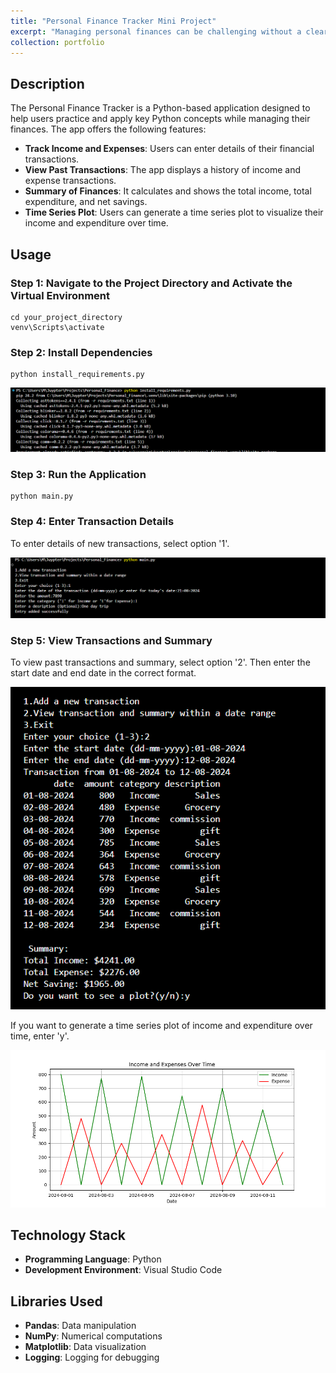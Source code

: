 ```yaml
---
title: "Personal Finance Tracker Mini Project"
excerpt: "Managing personal finances can be challenging without a clear record of income and expenses. This project aims to help users track their financial transactions, providing a simple way to monitor income, expenses, and savings over time.<br/><img src=''>"
collection: portfolio
---
```



<h2>Description</h2>
<p>The Personal Finance Tracker is a Python-based application designed to help users practice and apply key Python concepts while managing their finances. The app offers the following features:</p>
<ul>
    <li><strong>Track Income and Expenses</strong>: Users can enter details of their financial transactions.</li>
    <li><strong>View Past Transactions</strong>: The app displays a history of income and expense transactions.</li>
    <li><strong>Summary of Finances</strong>: It calculates and shows the total income, total expenditure, and net savings.</li>
    <li><strong>Time Series Plot</strong>: Users can generate a time series plot to visualize their income and expenditure over time.</li>
</ul>

## Usage
### Step 1: Navigate to the Project Directory and Activate the Virtual Environment
<pre><code>cd your_project_directory
venv\Scripts\activate</code></pre>

### Step 2: Install Dependencies
<pre><code>python install_requirements.py</code></pre>
![Output1](https://github.com/23MD/Personal-Finance-Tracker/blob/6971a1811079c226f735321fa6e2082a2a6a3239/images/output1.PNG)

### Step 3: Run the Application
<pre><code>python main.py</code></pre>

### Step 4: Enter Transaction Details
<p>To enter details of new transactions, select option '1'.</p>

![Output2](https://github.com/23MD/Personal-Finance-Tracker/blob/6971a1811079c226f735321fa6e2082a2a6a3239/images/output2.PNG)

### Step 5: View Transactions and Summary
<p>To view past transactions and summary, select option '2'. Then enter the start date and end date in the correct format.</p>

![Output3](https://github.com/23MD/Personal-Finance-Tracker/blob/6971a1811079c226f735321fa6e2082a2a6a3239/images/output3.PNG)

<p>If you want to generate a time series plot of income and expenditure over time, enter 'y'.</p>

![Timeseries Plot](https://github.com/23MD/Personal-Finance-Tracker/blob/6971a1811079c226f735321fa6e2082a2a6a3239/images/Timeserieschart.png)

<h2>Technology Stack</h2>
<ul>
    <li><strong>Programming Language</strong>: Python</li>
    <li><strong>Development Environment</strong>: Visual Studio Code</li>
</ul>

<h2>Libraries Used</h2>
<ul>
    <li><strong>Pandas</strong>: Data manipulation</li>
    <li><strong>NumPy</strong>: Numerical computations</li>
    <li><strong>Matplotlib</strong>: Data visualization</li>
    <li><strong>Logging</strong>: Logging for debugging</li>
</ul>

